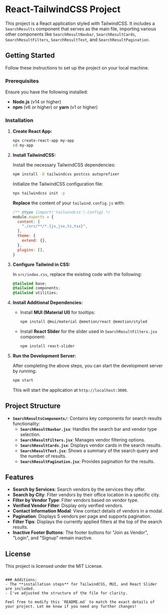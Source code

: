 # React-TailwindCSS Project

This project is a React application styled with TailwindCSS. It includes a `SearchResults` component that serves as the main file, importing various other components like `SearchResultNavbar`, `SearchResultCards`, `SearchResultFilters`, `SearchResultText`, and `SearchResultPagination`.

## Getting Started
Follow these instructions to set up the project on your local machine.

### Prerequisites
Ensure you have the following installed:
- **Node.js** (v14 or higher)
- **npm** (v6 or higher) or **yarn** (v1 or higher)

### Installation

1. **Create React App:**

   ```bash
   npx create-react-app my-app
   cd my-app
   ```

2. **Install TailwindCSS:**

   Install the necessary TailwindCSS dependencies:

   ```bash
   npm install -D tailwindcss postcss autoprefixer
   ```

   Initialize the TailwindCSS configuration file:

   ```bash
   npx tailwindcss init -p
   ```

   **Replace** the content of your `tailwind.config.js` with:

   ```js
   /** @type {import('tailwindcss').Config} */
   module.exports = {
     content: [
       "./src/**/*.{js,jsx,ts,tsx}",
     ],
     theme: {
       extend: {},
     },
     plugins: [],
   }
   ```

3. **Configure Tailwind in CSS:**

   In `src/index.css`, replace the existing code with the following:

   ```css
   @tailwind base;
   @tailwind components;
   @tailwind utilities;
   ```

4. **Install Additional Dependencies:**

   - Install **MUI (Material UI)** for tooltips:

     ```bash
     npm install @mui/material @emotion/react @emotion/styled
     ```

   - Install **React Slider** for the slider used in `SearchResultFilters.jsx` component:

     ```bash
     npm install react-slider
     ```

5. **Run the Development Server:**

   After completing the above steps, you can start the development server by running:

   ```bash
   npm start
   ```

   This will start the application at `http://localhost:3000`.

## Project Structure

- **`SearchResultsComponents/`**: Contains key components for search results functionality:
  - **`SearchResultNavbar.jsx`**: Handles the search bar and vendor type selection.
  - **`SearchResultFilters.jsx`**: Manages vendor filtering options.
  - **`SearchResultCards.jsx`**: Displays vendor cards in the search results.
  - **`SearchResultText.jsx`**: Shows a summary of the search query and the number of results.
  - **`SearchResultPagination.jsx`**: Provides pagination for the results.

## Features
- **Search by Services**: Search vendors by the services they offer.
- **Search by City**: Filter vendors by their office location in a specific city.
- **Filter by Vendor Type**: Filter vendors based on vendor type.
- **Verified Vendor Filter**: Display only verified vendors.
- **Contact Information Modal**: View contact details of vendors in a modal.
- **Pagination**: Displays 5 vendors per page and supports pagination.
- **Filter Tips**: Displays the currently applied filters at the top of the search results.
- **Inactive Footer Buttons**: The footer buttons for "Join as Vendor", "Login", and "Signup" remain inactive.

## License
This project is licensed under the MIT License.
```

### Additions:
- The **installation steps** for TailwindCSS, MUI, and React Slider are included.
- I've adjusted the structure of the file for clarity.

Feel free to modify this `README.md` to match the exact details of your project. Let me know if you need any further changes!

